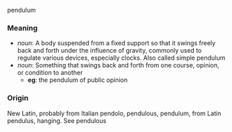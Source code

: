 pendulum
### Meaning
+ _noun_: A body suspended from a fixed support so that it swings freely back and forth under the influence of gravity, commonly used to regulate various devices, especially clocks. Also called simple pendulum
+ _noun_: Something that swings back and forth from one course, opinion, or condition to another
    + __eg__: the pendulum of public opinion

### Origin

New Latin, probably from Italian pendolo, pendulous, pendulum, from Latin pendulus, hanging. See pendulous
